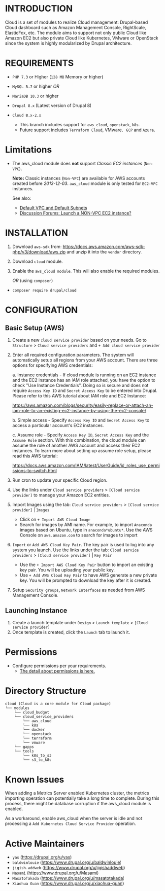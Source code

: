 INTRODUCTION
============
Cloud is a set of modules to realize Cloud management: Drupal-based Cloud
dashboard such as Amazon Management Console, RightScale, ElasticFox, etc.
The module aims to support not only public Cloud like Amazon EC2 but also
private Cloud like Kubernetes, VMware or OpenStack since the system is highly
modularized by Drupal architecture.

REQUIREMENTS
============
- `PHP 7.3` or Higher (`128 MB` Memory or higher)

- `MySQL 5.7` or higher _OR_
- `MariaDB 10.3` or higher

- `Drupal 8.x` (Latest version of Drupal 8)
- `Cloud 8.x-2.x`
  - This branch includes support for `aws_cloud`, `openstack`, `k8s`.
  - Future support includes `Terraform Cloud`, VMware`, GCP` and `Azure`.

Limitations
===========
- The aws_cloud module does **not** support *Classic EC2 instances*
  (`Non-VPC`).

  **Note:** Classic instances (`Non-VPC`) are available for AWS accounts
    created before *2013-12-03*.
  `aws_cloud` module is only tested for `EC2-VPC` instances.

  See also:
  - [Default VPC and Default Subnets](
      https://docs.aws.amazon.com/vpc/latest/userguide/default-vpc.html
    )
  - [Discussion Forums: Launch a NON-VPC EC2 instance?](
      https://forums.aws.amazon.com/thread.jspa?threadID=182773
    )

INSTALLATION
=============
1. Download `aws-sdk` from:
     https://docs.aws.amazon.com/aws-sdk-php/v3/download/aws.zip
   and unzip it into the `vendor` directory.
2. Download `cloud` module.
3. Enable the `aws_cloud module`.  This will also enable the required modules.

   _OR_ (using `composer`)

- `composer require drupal/cloud`

CONFIGURATION
=============

Basic Setup (AWS)
-----------------
1. Create a new `cloud service provider` based on your needs.
   Go to `Structure` > `Cloud service providers` and
   `+ Add cloud service provider`
2. Enter all required configuration parameters.  The system will automatically
   setup all regions from your AWS account.  There are three options for
   specifying AWS credentials:

   a. Instance credentials - If cloud module is running on an EC2 instance and
   the EC2 instance has an IAM role attached, you have the option to check "Use
   Instance Credentials".  Doing so is secure and does not require `Access Key
   ID` and `Secret Access Key` to be entered into Drupal.
   Please refer to this AWS tutorial about IAM role and EC2 Instance:

   https://aws.amazon.com/blogs/security/easily-replace-or-attach-an-iam-role-to-an-existing-ec2-instance-by-using-the-ec2-console/

   b. Simple access - Specify `Access Key ID` and `Secret Access Key` to access
      a particular account's EC2 instances.

   c. Assume role - Specify `Access Key ID`, `Secret Access Key` and the
      `Assume Role` section.  With this combination, the cloud module can
      assume the role of another AWS account and access their EC2 instances.
      To learn more about setting up assume role setup, please read this AWS
      tutorial:

      https://docs.aws.amazon.com/IAM/latest/UserGuide/id_roles_use_permissions-to-switch.html

3. Run cron to update your specific Cloud region.
4. Use the links under `Cloud service providers` > `[Cloud service provider]`
   to manage your Amazon EC2 entities.
5. Import Images using the tab:
   `Cloud service providers` > `[Cloud service provider]` | `Images`
   - Click on `+ Import AWS Cloud Image`
   - Search for images by AMI name.  For example, to import `Anaconda` images
   based on Ubuntu, type in `anaconda*ubuntu*`.
   Use the AWS Console on `aws.amazon.com` to search for images to import
6. `Import` or `Add AWS Cloud Key Pair`.  The key pair is used to log into any
   system you launch.  Use the links under the tab:
   `Cloud service providers` > `[Cloud service provider]` | `Key Pair`
   - Use the `+ Import AWS Cloud Key Pair` button to import an existing key
     pair.  You will be uploading your public key.
   - Use `+ Add AWS Cloud Key Pair` to have AWS generate a new private key.
     You will be prompted to download the key after it is created.
7. Setup `Security groups`, `Network Interfaces` as needed from AWS Management
   Console.

Launching Instance
------------------
1. Create a launch template under
   `Design` > `Launch template` > `[Cloud service provider]`
2. Once template is created, click the `Launch` tab to launch it.

Permissions
===========
- Configure permissions per your requirements.
  - [The detail about permissions is here.](
     https://www.drupal.org/docs/8/modules/cloud/configuration)

Directory Structure
===================
```
cloud (Cloud is a core module for Cloud package)
└── modules
    └── cloud_budget
    └── cloud_service_providers
        └── aws_cloud
        └── k8s
        └── docker
        └── openstack
        └── terraform
        └── vmware
    └── gapps
    └── tools
        └── k8s_to_s3
        └── s3_to_k8s
```
Known Issues
============

   When adding a Metrics Server enabled Kubernetes cluster, the metrics
   importing operation can potentially take a long time to complete.
   During this process,  there might be database corruption if the aws_cloud
   module is enabled.

   As a workaround, enable aws_cloud when the server is idle and not processing
   a `Add Kubernetes Cloud Service Provider` operation.

Active Maintainers
==================

- `yas` (https://drupal.org/u/yas)
- `baldwinlouie` (https://www.drupal.org/u/baldwinlouie)
- `jigish.addweb` (https://www.drupal.org/u/jigishaddweb)
- `Masami` (https://www.drupal.org/u/Masami)
- `MasatoTakada` (https://www.drupal.org/u/masatotakada)
- `Xiaohua Guan` (https://www.drupal.org/u/xiaohua-guan)
